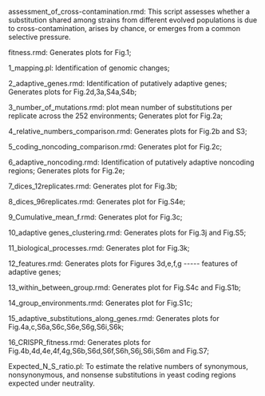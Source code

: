 assessment_of_cross-contamination.rmd: This script assesses whether a substitution shared among strains from different evolved populations is due to cross-contamination, arises by chance, or emerges from a common selective pressure.

fitness.rmd: Generates plots for Fig.1;

1_mapping.pl: Identification of genomic changes;

2_adaptive_genes.rmd: Identification of putatively adaptive genes; Generates plots for Fig.2d,3a,S4a,S4b;

3_number_of_mutations.rmd: plot mean number of substitutions per replicate across the 252 environments; Generates plot for Fig.2a;

4_relative_numbers_comparison.rmd: Generates plots for Fig.2b and S3;

5_coding_noncoding_comparison.rmd: Generates plot for Fig.2c;

6_adaptive_noncoding.rmd: Identification of putatively adaptive noncoding regions; Generates plots for Fig.2e;

7_dices_12replicates.rmd: Generates plot for Fig.3b;

8_dices_96replicates.rmd: Generates plot for Fig.S4e;

9_Cumulative_mean_f.rmd: Generates plot for Fig.3c;

10_adaptive genes_clustering.rmd: Generates plots for Fig.3j and Fig.S5;

11_biological_processes.rmd: Generates plot for Fig.3k;

12_features.rmd: Generates plots for Figures 3d,e,f,g ----- features of adaptive genes;

13_within_between_group.rmd: Generates plot for Fig.S4c and Fig.S1b;

14_group_environments.rmd: Generates plot for Fig.S1c;

15_adaptive_substitutions_along_genes.rmd: Generates plots for Fig.4a,c,S6a,S6c,S6e,S6g,S6i,S6k;

16_CRISPR_fitness.rmd: Generates plots for Fig.4b,4d,4e,4f,4g,S6b,S6d,S6f,S6h,S6j,S6i,S6m and Fig.S7;

Expected_N_S_ratio.pl: To estimate the relative numbers of synonymous, nonsynonymous, and nonsense substitutions in yeast coding regions expected under neutrality.

